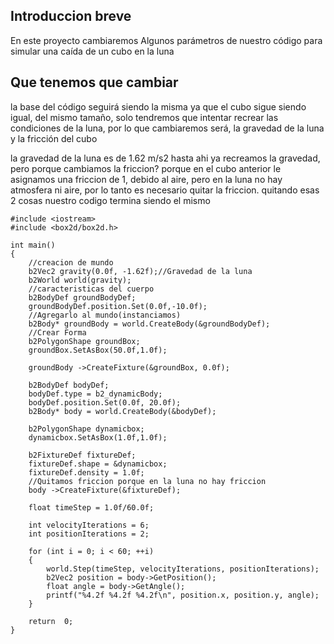 <h2>Introduccion breve</h2>

<p>En este proyecto cambiaremos Algunos parámetros de nuestro código para simular una caída de un cubo en la luna</p>
<h2>Que tenemos que cambiar</h2>
<p> la base del código seguirá siendo la misma ya que el cubo sigue siendo igual, del mismo tamaño, solo tendremos que intentar recrear las condiciones de la luna, por lo que cambiaremos será, la gravedad de la luna y la fricción del cubo</0>

<p> la gravedad de la luna es de 1.62 m/s2 hasta ahi ya recreamos la gravedad, pero porque cambiamos la friccion? porque en el cubo anterior le asignamos una friccion de 1, debido al aire, pero en la luna no hay atmosfera ni aire, por lo tanto es necesario quitar la friccion. quitando esas 2 cosas nuestro codigo termina siendo el mismo</p>

	#include <iostream>  
	#include <box2d/box2d.h>  
	  
	int main()  
	{  
	    //creacion de mundo  
	    b2Vec2 gravity(0.0f, -1.62f);//Gravedad de la luna  
	    b2World world(gravity);  
	    //caracteristicas del cuerpo  
	    b2BodyDef groundBodyDef;  
	    groundBodyDef.position.Set(0.0f,-10.0f);  
	    //Agregarlo al mundo(instanciamos)  
	    b2Body* groundBody = world.CreateBody(&groundBodyDef);  
	    //Crear Forma  
	    b2PolygonShape groundBox;  
	    groundBox.SetAsBox(50.0f,1.0f);  
	  
	    groundBody ->CreateFixture(&groundBox, 0.0f);  
	  
	    b2BodyDef bodyDef;  
	    bodyDef.type = b2_dynamicBody;  
	    bodyDef.position.Set(0.0f, 20.0f);  
	    b2Body* body = world.CreateBody(&bodyDef);  
	  
	    b2PolygonShape dynamicbox;  
	    dynamicbox.SetAsBox(1.0f,1.0f);  
	  
	    b2FixtureDef fixtureDef;  
	    fixtureDef.shape = &dynamicbox;  
	    fixtureDef.density = 1.0f;  
	    //Quitamos friccion porque en la luna no hay friccion  
	    body ->CreateFixture(&fixtureDef);  
	  
	    float timeStep = 1.0f/60.0f;  
	  
	    int velocityIterations = 6;  
	    int positionIterations = 2;  
	  
	    for (int i = 0; i < 60; ++i)  
	    {  
	        world.Step(timeStep, velocityIterations, positionIterations);  
	        b2Vec2 position = body->GetPosition();  
	        float angle = body->GetAngle();  
	        printf("%4.2f %4.2f %4.2f\n", position.x, position.y, angle);  
	    }  
	  
	    return  0;  
	}
